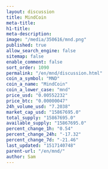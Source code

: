 ```yaml
---
layout: discussion
title: MindCoin
meta-title: 
h1-title: 
meta-description: 
image: "/media/350616/mnd.png"
published: true
allow_search_engine: false
sitemap: false
enable_comment: false
sort_order: 1090
permalink: "/en/mnd/discussion.html"
coin_a_symbol: "MND"
coin_a_name: "MindCoin"
coin_a_lower_case: "mnd"
price_usd: "0.00552232"
price_btc: "0.00000047"
24h_volume_usd: "7.2038"
market_cap_usd: "15867695.0"
total_supply: "15867695.0"
available_supply: "15867695.0"
percent_change_1h: "0.54"
percent_change_24h: "-17.32"
percent_change_7d: "-21.46"
last_updated: "1517140748"
parent-url: "/en/mnd/"
author: Sam
---
```


